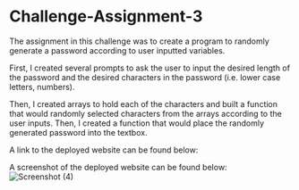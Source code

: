 # Challenge-Assignment-3

The assignment in this challenge was to create a program to randomly generate a password according to user inputted variables.

First, I created several prompts to ask the user to input the desired length of the password and the desired characters in the password (i.e. lower case letters, numbers).

Then, I created arrays to hold each of the characters and built a function that would randomly selected characters from the arrays according to the user inputs. Then, I created a function that would place the randomly generated password into the textbox.

A link to the deployed website can be found below:


A screenshot of the deployed website can be found below:
![Screenshot (4)](https://user-images.githubusercontent.com/107509704/180834065-3486d880-aaae-4aca-b0a9-8a52cf3af0e1.png)

